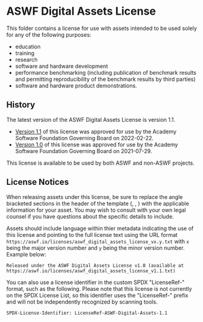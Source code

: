 # ASWF Digital Assets License 

This folder contains a license for use with assets intended to be used solely for any of the following purposes:

- education
- training
- research
- software and hardware development
- performance benchmarking (including publication of benchmark results and permitting reproducibility of the benchmark results by third parties)
- software and hardware product demonstrations.

## History 

The latest version of the ASWF Digital Assets License is version 1.1.

- [Version 1.1](aswf_digital_assets_license_v1.1.txt) of this license was approved for use by the Academy Software Foundation Governing Board on 2022-02-22. 
- [Version 1.0](aswf_digital_assets_license_v1.0.txt) of this license was approved for use by the Academy Software Foundation Governing Board on 2021-07-29. 

This license is available to be used by both ASWF and non-ASWF projects.

## License Notices

When releasing assets under this license, be sure to replace the angle bracketed sections in the header of the template (<Asset Name>, <Year>, <Asset Owner>) with the applicable information for your asset. You may wish to consult with your own legal counsel if you have questions about the specific details to include.

Assets should include language within thier metadata indicating the use of this license and pointing to the full license text using the URL format `https://aswf.io/licenses/aswf_digital_assets_license_vx.y.txt` with `x` being the major version number and `y` being the minor version number. Example below:

```
Released under the ASWF Digital Assets License v1.0 (available at https://aswf.io/licenses/aswf_digital_assets_license_v1.1.txt)
```

You can also use a license identifier in the custom SPDX "LicenseRef-" format, such as the following. Please note that this license is not currently on the SPDX License List, so this identifier uses the "LicenseRef-" prefix and will not be independently recognized by scanning tools.
  
```
SPDX-License-Identifier: LicenseRef-ASWF-Digital-Assets-1.1
```
